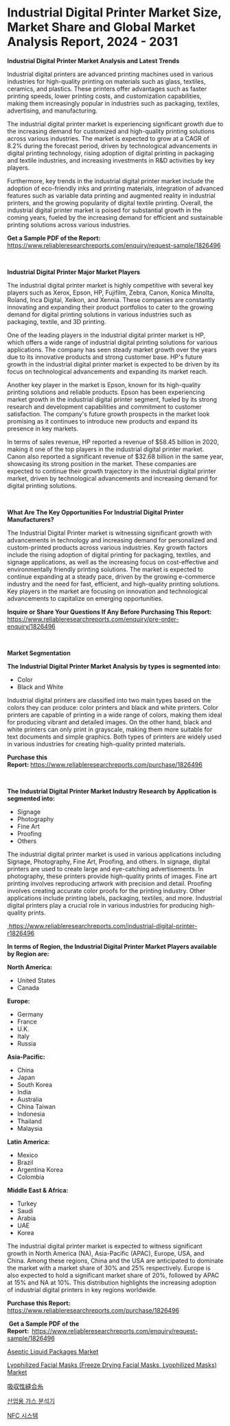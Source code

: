 <p><h1>Industrial Digital Printer Market Size, Market Share and Global Market Analysis Report, 2024 - 2031</h1></p><p><strong>Industrial Digital Printer Market Analysis and Latest Trends</strong></p>
<p><p>Industrial digital printers are advanced printing machines used in various industries for high-quality printing on materials such as glass, textiles, ceramics, and plastics. These printers offer advantages such as faster printing speeds, lower printing costs, and customization capabilities, making them increasingly popular in industries such as packaging, textiles, advertising, and manufacturing.</p><p>The industrial digital printer market is experiencing significant growth due to the increasing demand for customized and high-quality printing solutions across various industries. The market is expected to grow at a CAGR of 8.2% during the forecast period, driven by technological advancements in digital printing technology, rising adoption of digital printing in packaging and textile industries, and increasing investments in R&D activities by key players.</p><p>Furthermore, key trends in the industrial digital printer market include the adoption of eco-friendly inks and printing materials, integration of advanced features such as variable data printing and augmented reality in industrial printers, and the growing popularity of digital textile printing. Overall, the industrial digital printer market is poised for substantial growth in the coming years, fueled by the increasing demand for efficient and sustainable printing solutions across various industries.</p></p>
<p><strong>Get a Sample PDF of the Report:&nbsp;</strong> <a href="https://www.reliableresearchreports.com/enquiry/request-sample/1826496">https://www.reliableresearchreports.com/enquiry/request-sample/1826496</a></p>
<p>&nbsp;</p>
<p><strong>Industrial Digital Printer Major Market Players</strong></p>
<p><p>The industrial digital printer market is highly competitive with several key players such as Xerox, Epson, HP, Fujifilm, Zebra, Canon, Konica Minolta, Roland, Inca Digital, Xeikon, and Xennia. These companies are constantly innovating and expanding their product portfolios to cater to the growing demand for digital printing solutions in various industries such as packaging, textile, and 3D printing.</p><p>One of the leading players in the industrial digital printer market is HP, which offers a wide range of industrial digital printing solutions for various applications. The company has seen steady market growth over the years due to its innovative products and strong customer base. HP's future growth in the industrial digital printer market is expected to be driven by its focus on technological advancements and expanding its market reach.</p><p>Another key player in the market is Epson, known for its high-quality printing solutions and reliable products. Epson has been experiencing market growth in the industrial digital printer segment, fueled by its strong research and development capabilities and commitment to customer satisfaction. The company's future growth prospects in the market look promising as it continues to introduce new products and expand its presence in key markets.</p><p>In terms of sales revenue, HP reported a revenue of $58.45 billion in 2020, making it one of the top players in the industrial digital printer market. Canon also reported a significant revenue of $32.68 billion in the same year, showcasing its strong position in the market. These companies are expected to continue their growth trajectory in the industrial digital printer market, driven by technological advancements and increasing demand for digital printing solutions.</p></p>
<p>&nbsp;</p>
<p><strong>What Are The Key Opportunities For Industrial Digital Printer Manufacturers?</strong></p>
<p><p>The Industrial Digital Printer market is witnessing significant growth with advancements in technology and increasing demand for personalized and custom-printed products across various industries. Key growth factors include the rising adoption of digital printing for packaging, textiles, and signage applications, as well as the increasing focus on cost-effective and environmentally friendly printing solutions. The market is expected to continue expanding at a steady pace, driven by the growing e-commerce industry and the need for fast, efficient, and high-quality printing solutions. Key players in the market are focusing on innovation and technological advancements to capitalize on emerging opportunities.</p></p>
<p><strong>Inquire or Share Your Questions If Any Before Purchasing This Report:</strong> <a href="https://www.reliableresearchreports.com/enquiry/pre-order-enquiry/1826496">https://www.reliableresearchreports.com/enquiry/pre-order-enquiry/1826496</a></p>
<p>&nbsp;</p>
<p><strong>Market Segmentation</strong></p>
<p><strong>The Industrial Digital Printer Market Analysis by types is segmented into:</strong></p>
<p><ul><li>Color</li><li>Black and White</li></ul></p>
<p><p>Industrial digital printers are classified into two main types based on the colors they can produce: color printers and black and white printers. Color printers are capable of printing in a wide range of colors, making them ideal for producing vibrant and detailed images. On the other hand, black and white printers can only print in grayscale, making them more suitable for text documents and simple graphics. Both types of printers are widely used in various industries for creating high-quality printed materials.</p></p>
<p><strong>Purchase this Report:&nbsp;</strong><a href="https://www.reliableresearchreports.com/purchase/1826496">https://www.reliableresearchreports.com/purchase/1826496</a></p>
<p>&nbsp;</p>
<p><strong>The Industrial Digital Printer Market Industry Research by Application is segmented into:</strong></p>
<p><ul><li>Signage</li><li>Photography</li><li>Fine Art</li><li>Proofing</li><li>Others</li></ul></p>
<p><p>The industrial digital printer market is used in various applications including Signage, Photography, Fine Art, Proofing, and others. In signage, digital printers are used to create large and eye-catching advertisements. In photography, these printers provide high-quality prints of images. Fine art printing involves reproducing artwork with precision and detail. Proofing involves creating accurate color proofs for the printing industry. Other applications include printing labels, packaging, textiles, and more. Industrial digital printers play a crucial role in various industries for producing high-quality prints.</p></p>
<p><a href="https://www.reliableresearchreports.com/industrial-digital-printer-r1826496">&nbsp;https://www.reliableresearchreports.com/industrial-digital-printer-r1826496</a></p>
<p><strong>In terms of Region, the Industrial Digital Printer Market Players available by Region are:</strong></p>
<p>
    <p> <strong> North America: </strong>
        <ul>
            <li>United States</li>
            <li>Canada</li>
        </ul>
        </p> 
    <p> <strong> Europe: </strong>
        <ul>
            <li>Germany</li>
            <li>France</li>
            <li>U.K.</li>
            <li>Italy</li>
            <li>Russia</li>
        </ul>
        </p> 
    <p> <strong> Asia-Pacific: </strong>
        <ul>
            <li>China</li>
            <li>Japan</li>
            <li>South Korea</li>
            <li>India</li>
            <li>Australia</li>
            <li>China Taiwan</li>
            <li>Indonesia</li>
            <li>Thailand</li>
            <li>Malaysia</li>
        </ul>
        </p> 
    <p> <strong> Latin America: </strong>
        <ul>
            <li>Mexico</li>
            <li>Brazil</li>
            <li>Argentina Korea</li>
            <li>Colombia</li>
        </ul>
        </p> 
    <p> <strong> Middle East & Africa: </strong>
        <ul>
            <li>Turkey</li>
            <li>Saudi</li>
            <li>Arabia</li>
            <li>UAE</li>
            <li>Korea</li>
        </ul>
    </p>
    </p>
<p><p>The industrial digital printer market is expected to witness significant growth in North America (NA), Asia-Pacific (APAC), Europe, USA, and China. Among these regions, China and the USA are anticipated to dominate the market with a market share of 30% and 25% respectively. Europe is also expected to hold a significant market share of 20%, followed by APAC at 15% and NA at 10%. This distribution highlights the increasing adoption of industrial digital printers in key regions worldwide.</p></p>
<p><strong>Purchase this Report: </strong><a href="https://www.reliableresearchreports.com/purchase/1826496">https://www.reliableresearchreports.com/purchase/1826496</a></p>
<p>&nbsp;<strong>Get a Sample PDF of the Report:&nbsp;&nbsp;</strong><a href="https://www.reliableresearchreports.com/enquiry/request-sample/1826496">https://www.reliableresearchreports.com/enquiry/request-sample/1826496</a></p>
<p><strong></strong></p>
<p><p><a href="https://www.linkedin.com/pulse/aseptic-liquid-packages-market-trends-analysis-forecasted-shhcc?trackingId=8adTNXkV4julw1JcFJJwwQ%3D%3D">Aseptic Liquid Packages Market</a></p><p><a href="https://www.linkedin.com/pulse/lyophilized-facial-masks-freeze-drying-market-outlook-industry-3zede?trackingId=RtZ9Rd9qJxv3q0ESLUJYGA%3D%3D">Lyophilized Facial Masks (Freeze Drying Facial Masks, Lyophilized Masks) Market</a></p><p><a href="https://medium.com/@pollynsatcherayted345/%E5%90%B8%E5%8F%8E%E6%80%A7%E7%B3%B8%E5%B8%82%E5%A0%B4%E3%81%AE%E8%A6%8F%E6%A8%A1-cagr-%E3%83%88%E3%83%AC%E3%83%B3%E3%83%89-2024-2030-07db4c4cef33">吸収性縫合糸</a></p><p><a href="https://medium.com/@sillysally687568/quot-2024-2031-%EA%B8%B0%EA%B0%84%EC%9D%84-%EC%9C%84%ED%95%9C-%EC%82%B0%EC%97%85-%EA%B0%80%EC%8A%A4-%EB%B6%84%EC%84%9D%EA%B8%B0-%EC%8B%9C%EC%9E%A5-%EB%8F%99%ED%96%A5-%EB%B0%8F-%EC%8B%9C%EC%9E%A5-%EB%B6%84%EC%84%9D-%EC%98%88%EC%B8%A1-quot-a3fd10864884">산업용 가스 분석기</a></p><p><a href="https://medium.com/@bobbyreitenberg879562023/nfc-%EC%8B%9C%EC%8A%A4%ED%85%9C-%EC%8B%9C%EC%9E%A5%EC%9D%80-%EC%8B%9C%EC%9E%A5-%EC%A0%90%EC%9C%A0%EC%9C%A8-%EC%8B%9C%EC%9E%A5-%EB%8F%99%ED%96%A5-%EB%B0%8F-%EC%8B%9C%EC%9E%A5-%EC%84%B1%EC%9E%A5%EC%97%90-%EB%8C%80%ED%95%9C-%EC%A0%95%EB%B3%B4%EB%A5%BC-%EC%A0%9C%EA%B3%B5%ED%95%A9%EB%8B%88%EB%8B%A4-8d285a662222">NFC 시스템</a></p></p>